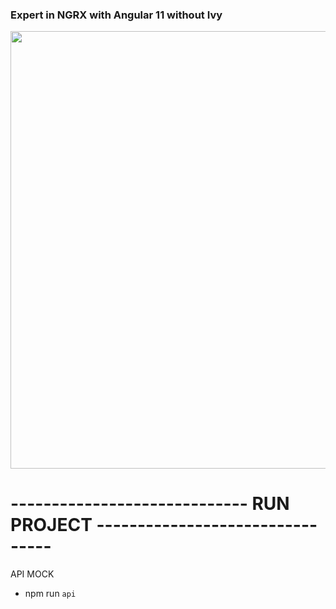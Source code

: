 ### Expert in NGRX with Angular 11 without Ivy


<img src="https://ngrx.io/generated/images/guide/store/state-management-lifecycle.png" width=700 heigth=500 />

# ----------------------------- RUN PROJECT --------------------------------

API MOCK
 - npm run ``` api ```
